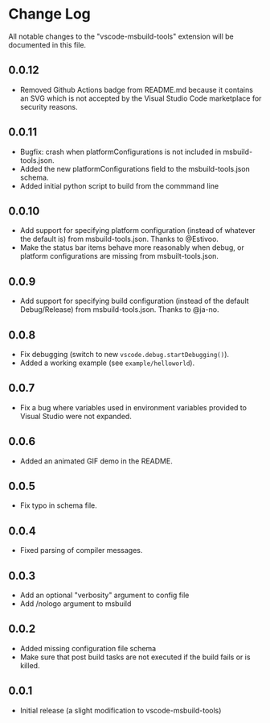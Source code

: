 # Change Log
All notable changes to the "vscode-msbuild-tools" extension will be documented in this file.

## 0.0.12

- Removed Github Actions badge from README.md because it contains an SVG which is not accepted by the Visual Studio Code marketplace for security reasons.

## 0.0.11

- Bugfix: crash when platformConfigurations is not included in msbuild-tools.json.
- Added the new platformConfigurations field to the msbuild-tools.json schema.
- Added initial python script to build from the commmand line

## 0.0.10
- Add support for specifying platform configuration (instead of whatever the default is) from msbuild-tools.json. Thanks to @Estivoo.
- Make the status bar items behave more reasonably when debug, or platform configurations are missing from msbuilt-tools.json.

## 0.0.9
- Add support for specifying build configuration (instead of the default Debug/Release) from msbuild-tools.json. Thanks to @ja-no.

## 0.0.8
- Fix debugging (switch to new `vscode.debug.startDebugging()`).
- Added a working example (see `example/helloworld`).

## 0.0.7
- Fix a bug where variables used in environment variables provided to Visual Studio were not expanded.

## 0.0.6
- Added an animated GIF demo in the README.

## 0.0.5
- Fix typo in schema file.

## 0.0.4
- Fixed parsing of compiler messages.

## 0.0.3
- Add an optional "verbosity" argument to config file
- Add /nologo argument to msbuild

## 0.0.2
- Added missing configuration file schema
- Make sure that post build tasks are not executed if the build fails or is killed.

## 0.0.1
- Initial release (a slight modification to vscode-msbuild-tools)
